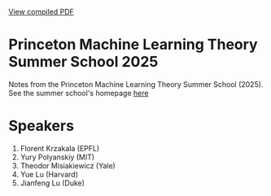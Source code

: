 [View compiled PDF](https://clarkmiyamoto.github.io/Princeton-Machine-Learning-Theory-Summer-School-2025/main.pdf)


# Princeton Machine Learning Theory Summer School 2025
Notes from the Princeton Machine Learning Theory Summer School (2025). See the summer school's homepage [here](https://mlschool.princeton.edu/)
# Speakers
1. Florent Krzakala (EPFL)
2. Yury Polyanskiy (MIT)
3. Theodor Misiakiewicz (Yale)
4. Yue Lu (Harvard)
5. Jianfeng Lu (Duke) 
